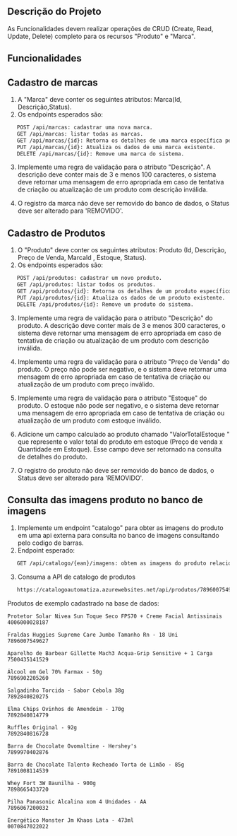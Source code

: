 ## Descrição do Projeto

As Funcionalidades devem realizar operações de CRUD (Create, Read, Update, Delete) completo para os recursos "Produto" e "Marca". 

## Funcionalidades

## Cadastro de marcas

1. A "Marca" deve conter os seguintes atributos:  Marca(Id, Descrição,Status).
2. Os endpoints esperados são:
   
``` html
   POST /api/marcas: cadastrar uma nova marca.
   GET /api/marcas: listar todas as marcas.
   GET /api/marcas/{id}: Retorna os detalhes de uma marca específica pelo id.
   PUT /api/marcas/{id}: Atualiza os dados de uma marca existente.
   DELETE /api/marcas/{id}: Remove uma marca do sistema.
```

3. Implemente uma regra de validação para o atributo "Descrição". A descrição deve conter mais de 3 e menos 100 caracteres, o sistema deve retornar uma mensagem de erro apropriada em caso de tentativa de criação ou atualização de um produto com descrição inválida.

4. O registro da marca não deve ser removido do banco de dados, o Status deve ser alterado para 'REMOVIDO'.
 
## Cadastro de Produtos

1. O "Produto" deve conter os seguintes atributos: Produto (Id, Descrição, Preço de Venda, MarcaId , Estoque, Status).
2. Os endpoints esperados são:

``` html
   POST /api/produtos: cadastrar um novo produto.
   GET /api/produtos: listar todos os produtos.
   GET /api/produtos/{id}: Retorna os detalhes de um produto específico pelo id.
   PUT /api/produtos/{id}: Atualiza os dados de um produto existente.
   DELETE /api/produtos/{id}: Remove um produto do sistema.
```

3. Implemente uma regra de validação para o atributo "Descrição" do produto. A descrição deve conter mais de 3 e menos 300 caracteres, o sistema deve retornar uma mensagem de erro apropriada em caso de tentativa de criação ou atualização de um produto com descrição inválida.

3. Implemente uma regra de validação para o atributo "Preço de Venda" do produto. O preço não pode ser negativo, e o sistema deve retornar uma mensagem de erro apropriada em caso de tentativa de criação ou atualização de um produto com preço inválido.

4. Implemente uma regra de validação para o atributo "Estoque" do produto. O estoque não pode ser negativo, e o sistema deve retornar uma mensagem de erro apropriada em caso de tentativa de criação ou atualização de um produto com estoque inválido.

5. Adicione um campo calculado ao produto chamado "ValorTotalEstoque " que represente o valor total do produto em estoque (Preço de venda x Quantidade em Estoque). Esse campo deve ser retornado na consulta de detalhes do produto.
 
6. O registro do produto não deve ser removido do banco de dados, o Status deve ser alterado para 'REMOVIDO'.


## Consulta das imagens produto no banco de imagens

1. Implemente um endpoint "catalogo" para obter as imagens do produto em uma api externa para consulta no banco de imagens consultando pelo codigo de barras.
2. Endpoint esperado:
   
``` html
   GET /api/catalogo/{ean}/imagens: obtem as imagens do produto relacionados ao codigo de barras no banco de imagens.
```

3. Consuma a API de catalogo de produtos 

``` html
   https://catalogoautomatiza.azurewebsites.net/api/produtos/7896007549627
```

Produtos de exemplo cadastrado na base de dados:

```
Protetor Solar Nivea Sun Toque Seco FPS70 + Creme Facial Antissinais
4006000028187

Fraldas Huggies Supreme Care Jumbo Tamanho Rn - 18 Uni
7896007549627

Aparelho de Barbear Gillette Mach3 Acqua-Grip Sensitive + 1 Carga
7500435141529

Álcool em Gel 70% Farmax - 50g
7896902205260

Salgadinho Torcida - Sabor Cebola 38g
7892840820275

Elma Chips Ovinhos de Amendoim - 170g
7892840814779

Ruffles Original - 92g
7892840816728

Barra de Chocolate Ovomaltine - Hershey's
7899970402876

Barra de Chocolate Talento Recheado Torta de Limão - 85g
7891008114539

Whey Fort 3W Baunilha - 900g
7898665433720

Pilha Panasonic Alcalina xom 4 Unidades - AA
7896067200032

Energético Monster Jm Khaos Lata - 473ml
0070847022022
```
